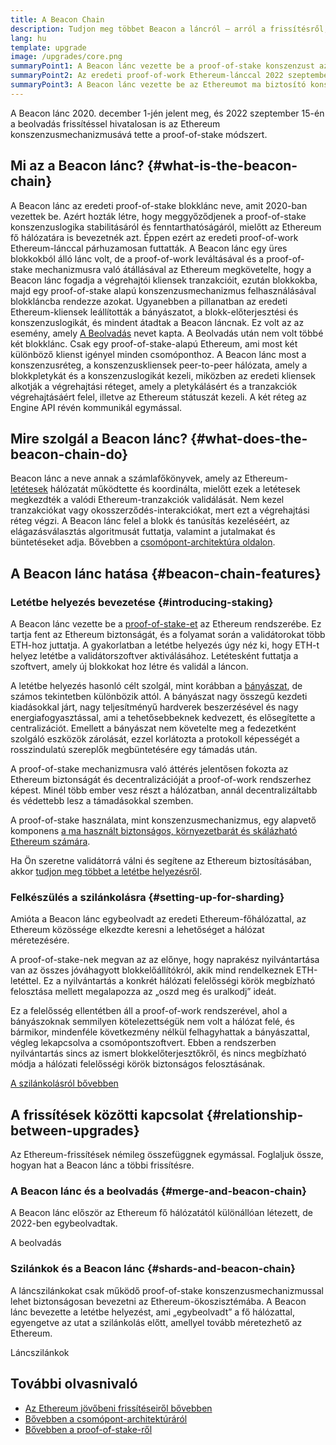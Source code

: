 ```yaml
---
title: A Beacon Chain
description: Tudjon meg többet Beacon a láncról – arról a frissítésről, amely behozta a proof-of-stake mechanizmust az Ethereum hálózatára.
lang: hu
template: upgrade
image: /upgrades/core.png
summaryPoint1: A Beacon lánc vezette be a proof-of-stake konszenzust az Ethereum-ökoszisztémába.
summaryPoint2: Az eredeti proof-of-work Ethereum-lánccal 2022 szeptemberében egyesült.
summaryPoint3: A Beacon lánc vezette be az Ethereumot ma biztosító konszenzuslogikát és block gossip (blokkpletyka) protokollt.
---
```


<UpgradeStatus isShipped dateKey="page-upgrades-beacon-date">
  A Beacon lánc 2020. december 1-jén jelent meg, és 2022 szeptember 15-én a beolvadás frissítéssel hivatalosan is az Ethereum konszenzusmechanizmusává tette a proof-of-stake módszert.
</UpgradeStatus>

## Mi az a Beacon lánc? {#what-is-the-beacon-chain}

A Beacon lánc az eredeti proof-of-stake blokklánc neve, amit 2020-ban vezettek be. Azért hozták létre, hogy meggyőződjenek a proof-of-stake konszenzuslogika stabilitásáról és fenntarthatóságáról, mielőtt az Ethereum fő hálózatára is bevezetnék azt. Éppen ezért az eredeti proof-of-work Ethereum-lánccal párhuzamosan futtatták. A Beacon lánc egy üres blokkokból álló lánc volt, de a proof-of-work leváltásával és a proof-of-stake mechanizmusra való átállásával az Ethereum megkövetelte, hogy a Beacon lánc fogadja a végrehajtói kliensek tranzakcióit, ezután blokkokba, majd egy proof-of-stake alapú konszenzusmechanizmus felhasználásával blokkláncba rendezze azokat. Ugyanebben a pillanatban az eredeti Ethereum-kliensek leállították a bányászatot, a blokk-előterjesztési és konszenzuslogikát, és mindent átadtak a Beacon láncnak. Ez volt az az esemény, amely [A Beolvadás](/roadmap/merge/) nevet kapta. A Beolvadás után nem volt többé két blokklánc. Csak egy proof-of-stake-alapú Ethereum, ami most két különböző klienst igényel minden csomóponthoz. A Beacon lánc most a konszenzusréteg, a konszenzuskliensek peer-to-peer hálózata, amely a blokkpletykát és a konszenzuslogikát kezeli, miközben az eredeti kliensek alkotják a végrehajtási réteget, amely a pletykálásért és a tranzakciók végrehajtásáért felel, illetve az Ethereum státuszát kezeli. A két réteg az Engine API révén kommunikál egymással.

## Mire szolgál a Beacon lánc? {#what-does-the-beacon-chain-do}

Beacon lánc a neve annak a számlafőkönyvek, amely az Ethereum-[letétesek](/staking/) hálózatát működtette és koordinálta, mielőtt ezek a letétesek megkezdték a valódi Ethereum-tranzakciók validálását. Nem kezel tranzakciókat vagy okosszerződés-interakciókat, mert ezt a végrehajtási réteg végzi. A Beacon lánc felel a blokk és tanúsítás kezeléséért, az elágazásválasztás algoritmusát futtatja, valamint a jutalmakat és büntetéseket adja. Bővebben a [csomópont-architektúra oldalon](/developers/docs/nodes-and-clients/node-architecture/#node-comparison).

## A Beacon lánc hatása {#beacon-chain-features}

### Letétbe helyezés bevezetése {#introducing-staking}

A Beacon lánc vezette be a [proof-of-stake-et](/developers/docs/consensus-mechanisms/pos/) az Ethereum rendszerébe. Ez tartja fent az Ethereum biztonságát, és a folyamat során a validátorokat több ETH-hoz juttatja. A gyakorlatban a letétbe helyezés úgy néz ki, hogy ETH-t helyez letétbe a validátorszoftver aktiválásához. Letétesként futtatja a szoftvert, amely új blokkokat hoz létre és validál a láncon.

A letétbe helyezés hasonló célt szolgál, mint korábban a [bányászat](/developers/docs/consensus-mechanisms/pow/mining/), de számos tekintetben különbözik attól. A bányászat nagy összegű kezdeti kiadásokkal járt, nagy teljesítményű hardverek beszerzésével és nagy energiafogyasztással, ami a tehetősebbeknek kedvezett, és elősegítette a centralizációt. Emellett a bányászat nem követelte meg a fedezetként szolgáló eszközök zárolását, ezzel korlátozta a protokoll képességét a rosszindulatú szereplők megbüntetésére egy támadás után.

A proof-of-stake mechanizmusra való áttérés jelentősen fokozta az Ethereum biztonságát és decentralizációját a proof-of-work rendszerhez képest. Minél több ember vesz részt a hálózatban, annál decentralizáltabb és védettebb lesz a támadásokkal szemben.

A proof-of-stake használata, mint konszenzusmechanizmus, egy alapvető komponens [a ma használt biztonságos, környezetbarát és skálázható Ethereum számára](/roadmap/vision/).

<InfoBanner emoji=":money_bag:">
  Ha Ön szeretne validátorrá válni és segítene az Ethereum biztosításában, akkor <a href="/staking/">tudjon meg többet a letétbe helyezésről</a>.
</InfoBanner>

### Felkészülés a szilánkolásra {#setting-up-for-sharding}

Amióta a Beacon lánc egybeolvadt az eredeti Ethereum-főhálózattal, az Ethereum közössége elkezdte keresni a lehetőséget a hálózat méretezésére.

A proof-of-stake-nek megvan az az előnye, hogy naprakész nyilvántartása van az összes jóváhagyott blokkelőállítókról, akik mind rendelkeznek ETH-letéttel. Ez a nyilvántartás a konkrét hálózati felelősségi körök megbízható felosztása mellett megalapozza az „oszd meg és uralkodj” ideát.

Ez a felelősség ellentétben áll a proof-of-work rendszerével, ahol a bányászoknak semmilyen kötelezettségük nem volt a hálózat felé, és bármikor, mindenféle következmény nélkül felhagyhattak a bányászattal, végleg lekapcsolva a csomópontszoftvert. Ebben a rendszerben nyilvántartás sincs az ismert blokkelőterjesztőkről, és nincs megbízható módja a hálózati felelősségi körök biztonságos felosztásának.

[A szilánkolásról bővebben](/roadmap/danksharding/)

## A frissítések közötti kapcsolat {#relationship-between-upgrades}

Az Ethereum-frissítések némileg összefüggnek egymással. Foglaljuk össze, hogyan hat a Beacon lánc a többi frissítésre.

### A Beacon lánc és a beolvadás {#merge-and-beacon-chain}

A Beacon lánc először az Ethereum fő hálózatától különállóan létezett, de 2022-ben egybeolvadtak.

<ButtonLink to="/roadmap/merge/">
  A beolvadás
</ButtonLink>

### Szilánkok és a Beacon lánc {#shards-and-beacon-chain}

A láncszilánkokat csak működő proof-of-stake konszenzusmechanizmussal lehet biztonságosan bevezetni az Ethereum-ökoszisztémába. A Beacon lánc bevezette a letétbe helyezést, ami „egybeolvadt” a fő hálózattal, egyengetve az utat a szilánkolás előtt, amellyel tovább méretezhető az Ethereum.

<ButtonLink to="/roadmap/danksharding/">
  Láncszilánkok
</ButtonLink>

## További olvasnivaló

- [Az Ethereum jövőbeni frissítéseiről bővebben](/roadmap/vision)
- [Bővebben a csomópont-architektúráról](/developers/docs/nodes-and-clients/node-architecture)
- [Bővebben a proof-of-stake-ről](/developers/docs/consensus-mechanisms/pos)
